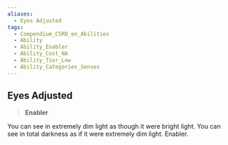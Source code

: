 ```yaml
---
aliases:
  - Eyes Adjusted
tags:
  - Compendium_CSRD_en_Abilities
  - Ability
  - Ability_Enabler
  - Ability_Cost_NA
  - Ability_Tier_Low
  - Ability_Categories_Senses
---
```

  
    
## Eyes Adjusted    
>**Enabler**  
    
You can see in extremely dim light as though it were bright light. You can see in total darkness as if it were extremely dim light. Enabler.